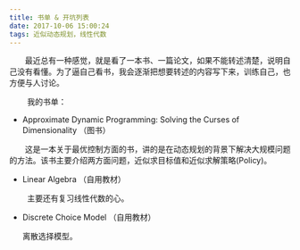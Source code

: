```yaml
---
title: 书单 & 开坑列表
date: 2017-10-06 15:00:24
tags: 近似动态规划，线性代数
---
```


&emsp;&emsp;最近总有一种感觉，就是看了一本书、一篇论文，如果不能转述清楚，说明自己没有看懂。为了逼自己看书，我会逐渐把想要转述的内容写下来，训练自己，也方便与人讨论。

&emsp;&emsp; 我的书单：

* Approximate Dynamic Programming: Solving the Curses of Dimensionality （图书）

&emsp;&emsp;这是一本关于最优控制方面的书，讲的是在动态规划的背景下解决大规模问题的方法。该书主要介绍两方面问题，近似求目标值和近似求解策略(Policy)。

* Linear Algebra （自用教材）

&emsp;&emsp; 主要还有复习线性代数的心。

* Discrete Choice Model （自用教材）

  离散选择模型。